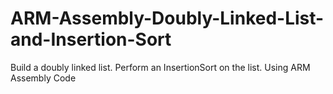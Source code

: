 # ARM-Assembly-Doubly-Linked-List-and-Insertion-Sort
Build a doubly linked list. Perform an InsertionSort on the list. Using ARM Assembly Code
